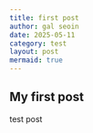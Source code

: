 ```yaml
---
title: first post
author: gal seoin
date: 2025-05-11
category: test
layout: post
mermaid: true
---
```



## My first post
test post
